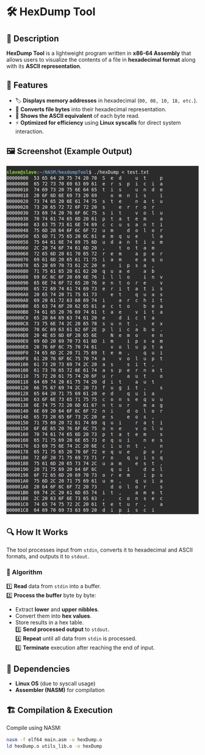 # 🛠️ HexDump Tool  

## 📜 Description  
**HexDump Tool** is a lightweight program written in **x86-64 Assembly** that allows users to visualize the contents of a file in **hexadecimal format** along with its **ASCII representation**.  

## 🚀 Features  
- 🏷 **Displays memory addresses** in hexadecimal (`00, 08, 10, 18, etc.`).  
- 🔢 **Converts file bytes** into their hexadecimal representation.  
- 🔡 **Shows the ASCII equivalent** of each byte read.  
- ⚡ **Optimized for efficiency** using **Linux syscalls** for direct system interaction.  

## 🖼️ Screenshot (Example Output)  
![Example](./screenshots/hexdumptool.png)  

## 🔍 How It Works  
The tool processes input from `stdin`, converts it to hexadecimal and ASCII formats, and outputs it to `stdout`.  

### 📌 Algorithm  
1️⃣ **Read** data from `stdin` into a buffer.  
2️⃣ **Process the buffer** byte by byte:  
   - Extract **lower** and **upper nibbles**.  
   - Convert them into **hex values**.  
   - Store results in a hex table.  
3️⃣ **Send processed output** to `stdout`.  
4️⃣ **Repeat** until all data from `stdin` is processed.  
5️⃣ **Terminate** execution after reaching the end of input.  

## 🔗 Dependencies  
- **Linux OS** (due to syscall usage)  
- **Assembler (NASM)** for compilation  

## 🏗️ Compilation & Execution  
Compile using NASM:  
```bash
nasm -f elf64 main.asm -o hexDump.o
ld hexDump.o utils_lib.o -o hexDump



